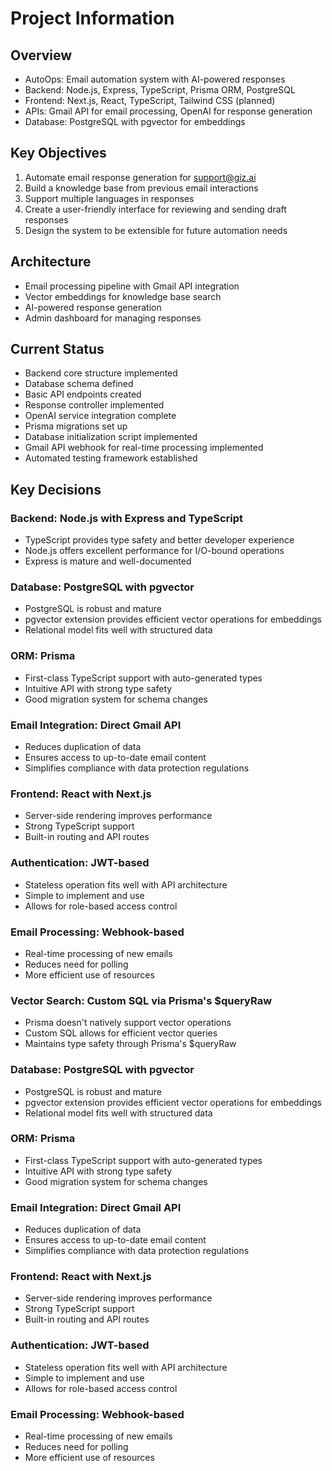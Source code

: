 # Project Information

## Overview
- AutoOps: Email automation system with AI-powered responses
- Backend: Node.js, Express, TypeScript, Prisma ORM, PostgreSQL
- Frontend: Next.js, React, TypeScript, Tailwind CSS (planned)
- APIs: Gmail API for email processing, OpenAI for response generation
- Database: PostgreSQL with pgvector for embeddings

## Key Objectives
1. Automate email response generation for support@giz.ai
2. Build a knowledge base from previous email interactions
3. Support multiple languages in responses
4. Create a user-friendly interface for reviewing and sending draft responses
5. Design the system to be extensible for future automation needs

## Architecture
- Email processing pipeline with Gmail API integration
- Vector embeddings for knowledge base search
- AI-powered response generation
- Admin dashboard for managing responses

## Current Status
- Backend core structure implemented
- Database schema defined
- Basic API endpoints created
- Response controller implemented
- OpenAI service integration complete
- Prisma migrations set up
- Database initialization script implemented
- Gmail API webhook for real-time processing implemented
- Automated testing framework established

## Key Decisions

### Backend: Node.js with Express and TypeScript
- TypeScript provides type safety and better developer experience
- Node.js offers excellent performance for I/O-bound operations
- Express is mature and well-documented

### Database: PostgreSQL with pgvector
- PostgreSQL is robust and mature
- pgvector extension provides efficient vector operations for embeddings
- Relational model fits well with structured data

### ORM: Prisma
- First-class TypeScript support with auto-generated types
- Intuitive API with strong type safety
- Good migration system for schema changes

### Email Integration: Direct Gmail API
- Reduces duplication of data
- Ensures access to up-to-date email content
- Simplifies compliance with data protection regulations

### Frontend: React with Next.js
- Server-side rendering improves performance
- Strong TypeScript support
- Built-in routing and API routes

### Authentication: JWT-based
- Stateless operation fits well with API architecture
- Simple to implement and use
- Allows for role-based access control

### Email Processing: Webhook-based
- Real-time processing of new emails
- Reduces need for polling
- More efficient use of resources

### Vector Search: Custom SQL via Prisma's $queryRaw
- Prisma doesn't natively support vector operations
- Custom SQL allows for efficient vector queries
- Maintains type safety through Prisma's $queryRaw

### Database: PostgreSQL with pgvector
- PostgreSQL is robust and mature
- pgvector extension provides efficient vector operations for embeddings
- Relational model fits well with structured data

### ORM: Prisma
- First-class TypeScript support with auto-generated types
- Intuitive API with strong type safety
- Good migration system for schema changes

### Email Integration: Direct Gmail API
- Reduces duplication of data
- Ensures access to up-to-date email content
- Simplifies compliance with data protection regulations

### Frontend: React with Next.js
- Server-side rendering improves performance
- Strong TypeScript support
- Built-in routing and API routes

### Authentication: JWT-based
- Stateless operation fits well with API architecture
- Simple to implement and use
- Allows for role-based access control

### Email Processing: Webhook-based
- Real-time processing of new emails
- Reduces need for polling
- More efficient use of resources
